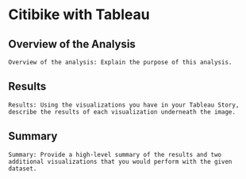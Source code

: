 # Citibike with Tableau #
## Overview of the Analysis ##
    Overview of the analysis: Explain the purpose of this analysis.



## Results ##


    Results: Using the visualizations you have in your Tableau Story, describe the results of each visualization underneath the image.

## Summary ##


    Summary: Provide a high-level summary of the results and two additional visualizations that you would perform with the given dataset.
